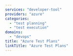 ```yaml
---
services: "developer-tool"
providers: "azure"
categories:
  - "test planning"
  - "test execution"
domains:
  - "devops"
title: "Azure Test Plans"
linkTitle: "Azure Test Plans"
---
```

